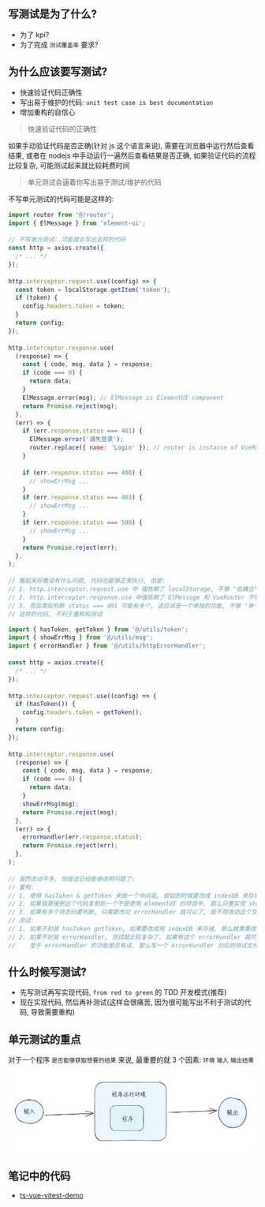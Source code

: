 ## 写测试是为了什么?

- 为了 kpi?
- 为了完成 `测试覆盖率` 要求?

## 为什么应该要写测试?

- 快速验证代码正确性
- 写出易于维护的代码: `unit test case is best documentation`
- 增加重构的自信心

> 快速验证代码的正确性

如果手动验证代码是否正确(针对 js 这个语言来说), 需要在浏览器中运行然后查看结果, 或者在 nodejs 中手动运行一遍然后查看结果是否正确, 如果验证代码的流程比较复杂, 可能测试起来就比较耗费时间

> 单元测试会逼着你写出易于测试/维护的代码

不写单元测试的代码可能是这样的:

```js
import router from '@/router';
import { ElMessage } from 'element-ui';

// 不写单元测试: 可能就会写出这样的代码
const http = axios.create({
  /* ... */
});

http.interceptor.request.use((config) => {
  const token = localStorage.getItem('token');
  if (token) {
    config.headers.token = token;
  }
  return config;
});

http.interceptor.response.use(
  (response) => {
    const { code, msg, data } = response;
    if (code === 0) {
      return data;
    }
    ElMessage.error(msg); // ElMessage is ElementUI component
    return Promise.reject(msg);
  },
  (err) => {
    if (err.response.status === 401) {
      ElMessage.error('请先登录');
      router.replace({ name: 'Login' }); // router is instance of VueRouter
    }

    if (err.response.status === 400) {
      // showErrMsg ...
    }
    if (err.response.status === 403) {
      // showErrMsg ...
    }
    if (err.response.status === 500) {
      // showErrMsg ...
    }
    return Promise.reject(err);
  },
);

// 看起来好像没有什么问题, 代码也能够正常执行, 但是:
// 1. http.interceptor.request.use 中 强依赖了 localStorage, 不够 "低耦合"
// 2. http.interceptor.response.use 中强依赖了 ElMessage 和 VueRouter 不够 "低耦合"
// 3. 而且类似判断 status === 401 可能有多个, 这应该是一个单独的功能, 不够 "单一职责"
// 这样的代码, 不利于重构和测试
```

```ts
import { hasToken, getToken } from '@/utils/token';
import { showErrMsg } from '@/utils/msg';
import { errorHandler } from '@/utils/httpErrorHandler';

const http = axios.create({
  /* ... */
});

http.interceptor.request.use((config) => {
  if (hasToken()) {
    config.headers.token = getToken();
  }
  return config;
});

http.interceptor.response.use(
  (response) => {
    const { code, msg, data } = response;
    if (code === 0) {
      return data;
    }
    showErrMsg(msg);
    return Promise.reject(msg);
  },
  (err) => {
    errorHandler(err.response.status);
    return Promise.reject(err);
  },
);

// 虽然改动不多, 但是这已经能够说明问题了:
// 重构:
// 1. 使用 hasToken & getToken 来做一个中间层, 假如到时候要改成 indexDB 来存储而不是 localStorage 来保存, 这个代码可以不用改, 直接改 hasToken & getToken 就可以了
// 2. 如果我直接把这个代码复制到一个不是使用 elementUI 的项目中, 那么只要实现 showErrMsg 这个方法就可以了, 不用改动这个代码
// 3. 如果有多个状态码要判断, 只需要改动 errorHandler 就可以了, 就不用改动这个文件, 那么改动测试也是一样的, 不需要改动这个文件的测试
// 测试:
// 1. 如果不封装 hasToken getToken, 如果要改成用 indexDB 来存储, 那么就需要改动这个 http 的测试文件
// 2. 如果不封装 errorHandler, 测试就比较复杂了, 如果有这个 errorHandler 就可以在测试用例中测试 errorHandler 是否调用就可以了
//    至于 errorHandler 的功能是否有误, 那么写一个 errorHandler 对应的测试文件去测试他的功能即可
```

## 什么时候写测试?

- 先写测试再写实现代码, `from red to green` 的 TDD 开发模式(推荐)
- 现在实现代码, 然后再补测试(这样会很痛苦, 因为很可能写出不利于测试的代码, 导致需要重构)

## 单元测试的重点

对于一个程序 `是否能够获取想要的结果` 来说, 最重要的就 3 个因素: `环境` `输入` `输出结果`

![program](https://raw.githubusercontent.com/liaohui5/images/main/images/20230907195313.png)

## 笔记中的代码

- [ts-vue-vitest-demo](https://github.com/liaohui5/ts-vue-vitest-demo)
